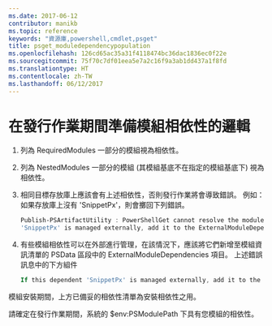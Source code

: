 ```yaml
---
ms.date: 2017-06-12
contributor: manikb
ms.topic: reference
keywords: "資源庫,powershell,cmdlet,psget"
title: psget_moduledependencypopulation
ms.openlocfilehash: 126cd65ac35a31f4118474bc36dac1836ec0f22e
ms.sourcegitcommit: 75f70c7df01eea5e7a2c16f9a3ab1dd437a1f8fd
ms.translationtype: HT
ms.contentlocale: zh-TW
ms.lasthandoff: 06/12/2017
---
```

<a id="logic-for-preparing-the-module-dependencies-during-publish-operation" class="xliff"></a>
# 在發行作業期間準備模組相依性的邏輯
1.  列為 RequiredModules 一部分的模組視為相依性。
2.  列為 NestedModules 一部分的模組 (其模組基底不在指定的模組基底下) 視為相依性。

3.  相同目標存放庫上應該會有上述相依性，否則發行作業將會導致錯誤。
    例如：如果存放庫上沒有 'SnippetPx'，則會擲回下列錯誤。
    ```powershell
    Publish-PSArtifactUtility : PowerShellGet cannot resolve the module dependency 'SnippetPx' of the module 'TypePx' on the repository 'LocalRepo'. Verify that the dependent module 'SnippetPx' is available in the repository 'LocalRepo'. If this dependent
    'SnippetPx' is managed externally, add it to the ExternalModuleDependencies entry in the PSData section of the module manifest.
    ```
4.  有些模組相依性可以在外部進行管理，在該情況下，應該將它們新增至模組資訊清單的 PSData 區段中的 ExternalModuleDependencies 項目。
    上述錯誤訊息中的下方組件
    ```powershell
    If this dependent 'SnippetPx' is managed externally, add it to the ExternalModuleDependencies entry in the PSData section of the module manifest.
    ```

模組安裝期間，上方已備妥的相依性清單為安裝相依性之用。

請確定在發行作業期間，系統的 $env:PSModulePath 下具有您模組的相依性。


